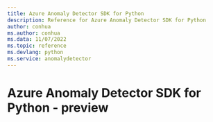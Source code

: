```yaml
---
title: Azure Anomaly Detector SDK for Python
description: Reference for Azure Anomaly Detector SDK for Python
author: conhua
ms.author: conhua
ms.data: 11/07/2022
ms.topic: reference
ms.devlang: python
ms.service: anomalydetector
---
```

# Azure Anomaly Detector SDK for Python - preview

